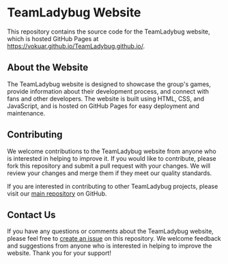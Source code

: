 # TeamLadybug Website

This repository contains the source code for the TeamLadybug website, which is hosted GitHub Pages at https://vokuar.github.io/TeamLadybug.github.io/.

## About the Website

The TeamLadybug website is designed to showcase the group's games, provide information about their development process, and connect with fans and other developers. The website is built using HTML, CSS, and JavaScript, and is hosted on GitHub Pages for easy deployment and maintenance.

## Contributing

We welcome contributions to the TeamLadybug website from anyone who is interested in helping to improve it. If you would like to contribute, please fork this repository and submit a pull request with your changes. We will review your changes and merge them if they meet our quality standards.

If you are interested in contributing to other TeamLadybug projects, please visit our [main repository](https://github.com/TeamLadybug) on GitHub.

## Contact Us

If you have any questions or comments about the TeamLadybug website, please feel free to [create an issue](https://github.com/vokuar/TeamLadybug.github.io/issues) on this repository. We welcome feedback and suggestions from anyone who is interested in helping to improve the website. Thank you for your support!
